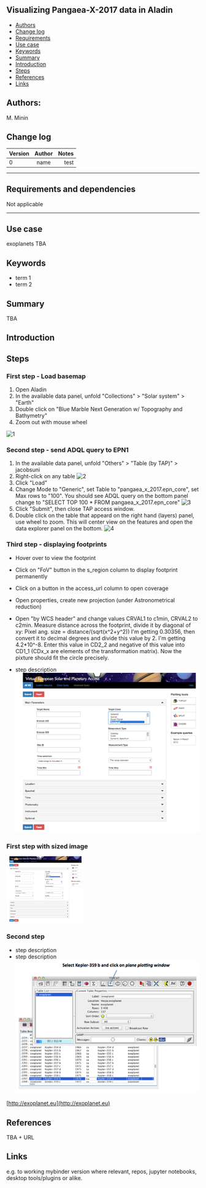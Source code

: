 ## Visualizing Pangaea-X-2017 data in Aladin

* [Authors](#authors)
* [Change log](#change-log)
* [Requirements](#requirements-and-dependencies)
* [Use case](#use-case)
* [Keywords](#keywords)
* [Summary](#summary)
* [Introduction](#introduction)
* [Steps](#steps)
* [References](#references)
* [Links](#links)

## Authors:

M. Minin

## Change log

| Version       | Author        | Notes  |
| ------------- |:-------------:| -----: |
| 0             | name          | test   |

* * *

## Requirements and dependencies
 Not applicable

* * *

## Use case
exoplanets TBA

## Keywords
* term 1
* term 2 

## Summary
TBA

## Introduction

## Steps

### First step - Load basemap
1. Open Aladin
2. In the available data panel, unfold "Collections" > "Solar system" > "Earth" 
3. Double click on "Blue Marble Next Generation w/ Topography and Bathymetry"
4. Zoom out with mouse wheel

![1](https://raw.githubusercontent.com/epn-vespa/tutorials/master/Aladin-Earth-Analog/img/1_Aladin_Earth_Analog_small.png)

### Second step - send ADQL query to EPN1
1. In the available data panel, unfold "Others" > "Table (by TAP)" > jacobsuni
2. Right-click on any table
 ![2](https://raw.githubusercontent.com/epn-vespa/tutorials/master/Aladin-Earth-Analog/img/2_Aladin_Earth_Analog_small.png)
3. Click "Load" 
4. Change Mode to "Generic", set Table to "pangaea_x_2017.epn_core", set Max rows to "100".
 You should see ADQL query on the bottom panel change to "SELECT TOP 100 * FROM pangaea_x_2017.epn_core"
 ![3](https://raw.githubusercontent.com/epn-vespa/tutorials/master/Aladin-Earth-Analog/img/3_Aladin_Earth_Analog.png)
5. Click "Submit", then close TAP access window.
6. Double click on the table that appeard on the right hand (layers) panel, use wheel to zoom.
 This will center view on the features and open the data explorer panel on the bottom.
 ![4](https://raw.githubusercontent.com/epn-vespa/tutorials/master/Aladin-Earth-Analog/img/4_Aladin_Earth_Analog_small.png)

### Third step - displaying footprints

* Hover over to view the footprint
* Click on "FoV" button in the s_region column to display footprint permanently
* Click on a button in the access_url column to open coverage
* Open properties, create new projection (under Astronometrical reduction)
* Open "by WCS header" and change values CRVAL1 to c1min, CRVAL2 to c2min.
Measure distance across the footprint, divide it by diagonal of xy: 
Pixel ang. size = distance/(sqrt(x^2+y^2))
I'm getting 0.30356, then convert it to decimal degrees and divide this value by 2.
I'm getting 4.2*10^-8.
Enter this value in CD2_2 and negative of this value into CD1_1 (CDx_x are elements of the transformation matrix). 
Now the pixture should fit the circle precisely.


* step description
![1](https://raw.githubusercontent.com/aprossi/vespa-test-tutorial/master/IMG/1.png)

### First step with sized image
<img src="https://raw.githubusercontent.com/aprossi/vespa-test-tutorial/master/IMG/1.png" width="200">

### Second step
* step description
* step description
![7](https://raw.githubusercontent.com/aprossi/vespa-test-tutorial/master/IMG/7.png)

[http://exoplanet.eu](http://exoplanet.eu)


## References

TBA + URL


## Links
e.g. to working mybinder version where relevant, repos, jupyter notebooks, desktop tools/plugins or alike.

